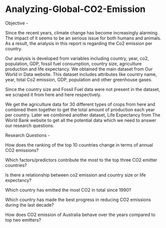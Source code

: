 # Analyzing-Global-CO2-Emission

Objective -

Since the recent years, climate change has become increasingly alarming. The impact of it seems to be an serious issue for both humans and animals. As a result, the analysis in this report is regarding the Co2 emission per country.

Our analysis is developed from variables including country, year, co2, population, GDP, fossil fuel consumption, country size, agriculture production and life expectancy. We obtained the main dataset from Our World in Data website. This dataset includes attributes like country name, year, total Co2 emission, GDP, population and other greenhouse gases.

Since the country size and Fossil Fuel data were not present in the dataset, we scraped it from here and here respectively.

We get the agriculture data for 30 different types of crops from here and combined them together to get the total amount of production each year per country. Later we combined another dataset, Life Expectancy from The World Bank website to get all the potential data which we need to answer our research questions.

Research Questions -

How does the ranking of the top 10 countries change in terms of annual CO2 emissions?

Which factors/predictors contribute the most to the top three CO2 emitter countries?

Is there a relationship between co2 emission and country size or life expectancy?

Which country has emitted the most CO2 in total since 1990?

Which country has made the best progress in reducing CO2 emissions during the last decade?

How does CO2 emission of Australia behave over the years compared to top two emitters?

